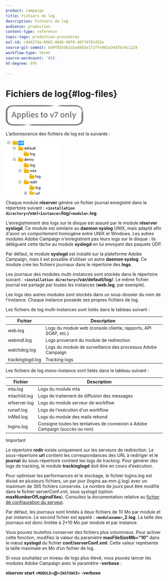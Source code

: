 ```yaml
---
product: campaign
title: Fichiers de log
description: Fichiers de log
audience: production
content-type: reference
topic-tags: production-procedures
exl-id: c9d427da-6965-4945-90f0-d0770701d55e
source-git-commit: bd9f035db1cbad883e1f27fe901e34dfbc9c1229
workflow-type: tm+mt
source-wordcount: '431'
ht-degree: 97%

---
```


# Fichiers de log{#log-files}

![](../../assets/v7-only.svg)

L&#39;arborescence des fichiers de log est la suivante :

![](assets/d_ncs_directory.png)

Chaque module **nlserver** génère un fichier journal enregistré dans le répertoire suivant : **`<installation directory>`/var/`<instance>`/log/`<module>`.log**.

L&#39;enregistrement des logs sur le disque est assuré par le module **nlserver syslogd**. Ce module est similaire au **daemon syslog** UNIX, mais adapté afin d&#39;avoir un comportement homogène entre UNIX et Windows. Les autres modules Adobe Campaign n&#39;enregistrent pas leurs logs sur le disque : ils délèguent cette tâche au module **syslogd** en lui envoyant des paquets UDP.

Par défaut, le module **syslogd** est installé sur la plateforme Adobe Campaign, mais il est possible d’utiliser un autre **daemon syslog**. Ce module crée les fichiers journaux dans le répertoire des **logs**.

Les journaux des modules multi-instances sont stockés dans le répertoire suivant : **`<installation directory>`/var/default/log/**. Le même fichier journal est partagé par toutes les instances (**web.log**, par exemple).

Les logs des autres modules sont stockés dans un sous-dossier du nom de l&#39;instance. Chaque instance possède ses propres fichiers de log.

Les fichiers de log multi-instances sont listés dans le tableau suivant :

| Fichier | Description |
|---|---|
| web.log | Logs du module web (console cliente, rapports, API SOAP, etc.) |
| webmdl.log | Logs provenant du module de redirection |
| watchdog.log | Logs du module de surveillance des processus Adobe Campaign |
| trackinglogd.log | Tracking logs |

Les fichiers de log mono-instance sont listés dans le tableau suivant :

| Fichier | Description |
|---|---|
| mta.log | Logs du module mta |
| mtachild.log | Logs de traitement de diffusion des messages |
| wfserver.log | Logs du module serveur de workflow |
| runwf.log | Logs de l&#39;exécution d&#39;un workflow |
| inMail.log | Logs du module des mails rebond |
| logins.log | Consigne toutes les tentatives de connexion à Adobe Campaign (succès ou non) |

>[!IMPORTANT]
>
>Le répertoire **redir** existe uniquement sur les serveurs de redirection. Le sous-répertoire **url** contient les correspondances des URL à rediriger et le **journal** du sous-répertoire contient les logs de tracking. Pour générer des logs de tracking, le module **trackinglogd** doit être en cours d’exécution.

Pour optimiser les performances et le stockage, le fichier logins.log est divisé en plusieurs fichiers, un par jour (logins.aa-mm-jj.log) avec un maximum de 365 fichiers conservés. Le nombre de jours peut être modifié dans le fichier serverConf.xml, sous syslogd (option **maxNumberOfLoginsFiles**). Consultez la documentation relative au [fichier de configuration du serveur](../../installation/using/the-server-configuration-file.md#syslogd).

Par défaut, les journaux sont limités à deux fichiers de 10 Mo par module et par instance. Le second fichier est appelé : **`<modulename>`_2.log**. La taille des journaux est donc limitée à 2*10 Mo par module et par instance.

Vous pouvez toutefois conserver des fichiers plus volumineux. Pour activer cette fonction, modifiez la valeur du paramètre **maxFileSizeMb=&quot;10&quot;** dans le nœud **syslogd** du fichier **conf/serverConf.xml**. Cette valeur représente la taille maximale en Mo d’un fichier de log.

Si vous souhaitez un niveau de logs plus élevé, vous pouvez lancer les modules Adobe Campaign avec le paramètre **-verbose** :

**nlserver start `<MODULE>`@`<INSTANCE>` -verbose**

